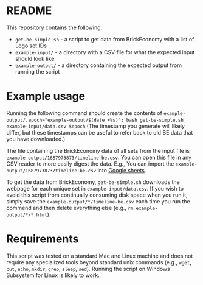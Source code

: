 # README

This repository contains the following.
- `get-be-simple.sh` - a script to get data from BrickEconomy with a list of Lego set IDs
- `example-input/` - a directory with a CSV file for what the expected input should look like
- `example-output/` - a directory containing the expected output from running the script

# Example usage

Running the following command should create the contents of `example-output/`.
`epoch="example-output/$(date +%s)"; bash get-be-simple.sh example-input/data.csv $epoch`
(The timestamp you generate will likely differ, but these timestamps can be useful to refer back to old BE data that you have downloaded.)

The file containing the BrickEconomy data of all sets from the input file is `example-output/1687973873/timeline-be.csv`. You can open this file in any CSV reader to more easily digest the data. E.g., You can import the `example-output/1687973873/timeline-be.csv` into [Google sheets](https://docs.google.com/spreadsheets/d/1WtsMAJDHcxTdCnoeWViDsxjRuaVCgKQEw21Xl-yB8mg).

To get the data from BrickEconomy, `get-be-simple.sh` downloads the webpage for each unique set in `example-input/data.csv`. If you wish to avoid this script from continually consuming disk space when you run it, simply save the `example-output/*/timeline-be.csv` each time you run the commend and then delete everything else (e.g., `rm example-output/*/*.html`).

# Requirements

This script was tested on a standard Mac and Linux machine and does not require any specialized tools beyond standard unix commands (e.g., `wget`, `cut`, `echo`, `mkdir`, `grep`, `sleep`, `sed`). Running the script on Windows Subsystem for Linux is likely to work.
